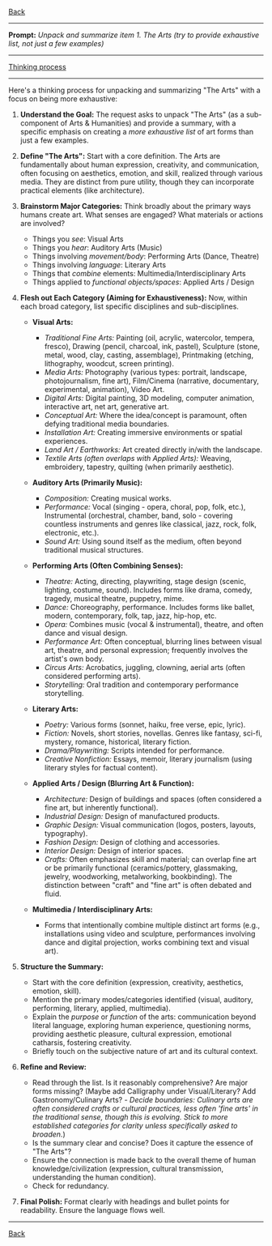 [Back](../README.md)

---

**Prompt:** *Unpack and summarize item 1. The Arts (try to provide exhaustive list, not just a few examples)*

---

[Thinking process](thoughts.md)

---

Here's a thinking process for unpacking and summarizing "The Arts" with a focus on being more exhaustive:

1.  **Understand the Goal:** The request asks to unpack "The Arts" (as a sub-component of Arts & Humanities) and provide a summary, with a specific emphasis on creating a *more exhaustive list* of art forms than just a few examples.

2.  **Define "The Arts":** Start with a core definition. The Arts are fundamentally about human expression, creativity, and communication, often focusing on aesthetics, emotion, and skill, realized through various media. They are distinct from pure utility, though they can incorporate practical elements (like architecture).

3.  **Brainstorm Major Categories:** Think broadly about the primary ways humans create art. What senses are engaged? What materials or actions are involved?
    *   Things you *see*: Visual Arts
    *   Things you *hear*: Auditory Arts (Music)
    *   Things involving *movement/body*: Performing Arts (Dance, Theatre)
    *   Things involving *language*: Literary Arts
    *   Things that *combine* elements: Multimedia/Interdisciplinary Arts
    *   Things applied to *functional objects/spaces*: Applied Arts / Design

4.  **Flesh out Each Category (Aiming for Exhaustiveness):** Now, within each broad category, list specific disciplines and sub-disciplines.

    *   **Visual Arts:**
        *   *Traditional Fine Arts:* Painting (oil, acrylic, watercolor, tempera, fresco), Drawing (pencil, charcoal, ink, pastel), Sculpture (stone, metal, wood, clay, casting, assemblage), Printmaking (etching, lithography, woodcut, screen printing).
        *   *Media Arts:* Photography (various types: portrait, landscape, photojournalism, fine art), Film/Cinema (narrative, documentary, experimental, animation), Video Art.
        *   *Digital Arts:* Digital painting, 3D modeling, computer animation, interactive art, net art, generative art.
        *   *Conceptual Art:* Where the idea/concept is paramount, often defying traditional media boundaries.
        *   *Installation Art:* Creating immersive environments or spatial experiences.
        *   *Land Art / Earthworks:* Art created directly in/with the landscape.
        *   *Textile Arts (often overlaps with Applied Arts):* Weaving, embroidery, tapestry, quilting (when primarily aesthetic).

    *   **Auditory Arts (Primarily Music):**
        *   *Composition:* Creating musical works.
        *   *Performance:* Vocal (singing - opera, choral, pop, folk, etc.), Instrumental (orchestral, chamber, band, solo - covering countless instruments and genres like classical, jazz, rock, folk, electronic, etc.).
        *   *Sound Art:* Using sound itself as the medium, often beyond traditional musical structures.

    *   **Performing Arts (Often Combining Senses):**
        *   *Theatre:* Acting, directing, playwriting, stage design (scenic, lighting, costume, sound). Includes forms like drama, comedy, tragedy, musical theatre, puppetry, mime.
        *   *Dance:* Choreography, performance. Includes forms like ballet, modern, contemporary, folk, tap, jazz, hip-hop, etc.
        *   *Opera:* Combines music (vocal & instrumental), theatre, and often dance and visual design.
        *   *Performance Art:* Often conceptual, blurring lines between visual art, theatre, and personal expression; frequently involves the artist's own body.
        *   *Circus Arts:* Acrobatics, juggling, clowning, aerial arts (often considered performing arts).
        *   *Storytelling:* Oral tradition and contemporary performance storytelling.

    *   **Literary Arts:**
        *   *Poetry:* Various forms (sonnet, haiku, free verse, epic, lyric).
        *   *Fiction:* Novels, short stories, novellas. Genres like fantasy, sci-fi, mystery, romance, historical, literary fiction.
        *   *Drama/Playwriting:* Scripts intended for performance.
        *   *Creative Nonfiction:* Essays, memoir, literary journalism (using literary styles for factual content).

    *   **Applied Arts / Design (Blurring Art & Function):**
        *   *Architecture:* Design of buildings and spaces (often considered a fine art, but inherently functional).
        *   *Industrial Design:* Design of manufactured products.
        *   *Graphic Design:* Visual communication (logos, posters, layouts, typography).
        *   *Fashion Design:* Design of clothing and accessories.
        *   *Interior Design:* Design of interior spaces.
        *   *Crafts:* Often emphasizes skill and material; can overlap fine art or be primarily functional (ceramics/pottery, glassmaking, jewelry, woodworking, metalworking, bookbinding). The distinction between "craft" and "fine art" is often debated and fluid.

    *   **Multimedia / Interdisciplinary Arts:**
        *   Forms that intentionally combine multiple distinct art forms (e.g., installations using video and sculpture, performances involving dance and digital projection, works combining text and visual art).

5.  **Structure the Summary:**
    *   Start with the core definition (expression, creativity, aesthetics, emotion, skill).
    *   Mention the primary modes/categories identified (visual, auditory, performing, literary, applied, multimedia).
    *   Explain the *purpose* or *function* of the arts: communication beyond literal language, exploring human experience, questioning norms, providing aesthetic pleasure, cultural expression, emotional catharsis, fostering creativity.
    *   Briefly touch on the subjective nature of art and its cultural context.

6.  **Refine and Review:**
    *   Read through the list. Is it reasonably comprehensive? Are major forms missing? (Maybe add Calligraphy under Visual/Literary? Add Gastronomy/Culinary Arts? - *Decide boundaries: Culinary arts are often considered crafts or cultural practices, less often 'fine arts' in the traditional sense, though this is evolving. Stick to more established categories for clarity unless specifically asked to broaden.*)
    *   Is the summary clear and concise? Does it capture the essence of "The Arts"?
    *   Ensure the connection is made back to the overall theme of human knowledge/civilization (expression, cultural transmission, understanding the human condition).
    *   Check for redundancy.

7.  **Final Polish:** Format clearly with headings and bullet points for readability. Ensure the language flows well.

---

[Back](../README.md)
